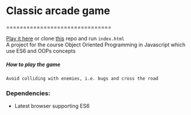 # Classic arcade game
===============================

[Play it here](https://siddish-reddy.github.io/Arcade-Game/) or clone [this](https://github.com/siddish-reddy/classic-arcade-game-clone-rubric) repo and run `index.html` <br>
A project for the course Object Oriented Programming in Javascript which use ES6 and OOPs concepts
##### How to play the game
    Avoid colliding with enemies, i.e. bugs and cross the road

### Dependencies:
* Latest browser supporting ES6
